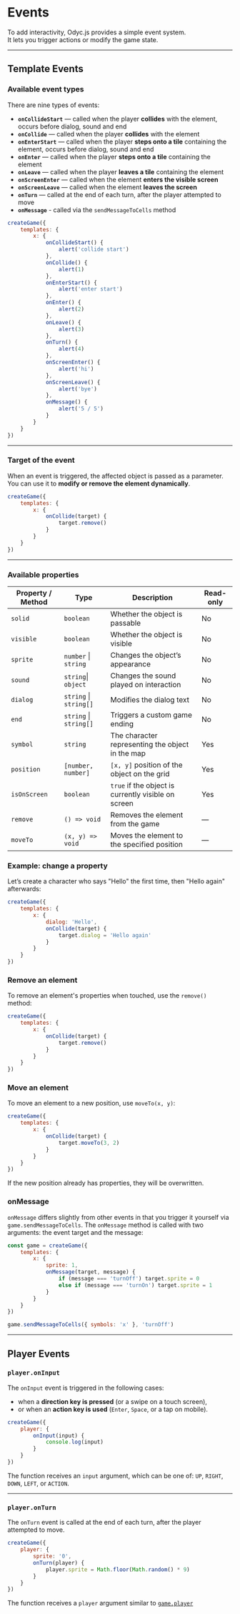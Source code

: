 <script>
import Aside from '../../../lib/ui/Doc/Aside.svelte'
import Emoji from '../../../lib/ui/Doc/Emoji.svelte'
</script>

# <Emoji src="🪤" /> Events

To add interactivity, Odyc.js provides a simple event system.  
It lets you trigger actions or modify the game state.

---

## <Emoji src="⛳" /> Template Events

### <Emoji src="🔎" /> Available event types

There are nine types of events:

- **`onCollideStart`** — called when the player **collides** with the element, occurs before dialog, sound and end
- **`onCollide`** — called when the player **collides** with the element
- **`onEnterStart`** — called when the player **steps onto a tile** containing the element, occurs before dialog, sound and end
- **`onEnter`** — called when the player **steps onto a tile** containing the element
- **`onLeave`** — called when the player **leaves a tile** containing the element
- **`onScreenEnter`** — called when the element **enters the visible screen**
- **`onScreenLeave`** — called when the element **leaves the screen**
- **`onTurn`** — called at the end of each turn, after the player attempted to move
- **`onMessage`** - called via the `sendMessageToCells` method

```js
createGame({
	templates: {
		x: {
			onCollideStart() {
				alert('collide start')
			},
			onCollide() {
				alert(1)
			},
			onEnterStart() {
				alert('enter start')
			},
			onEnter() {
				alert(2)
			},
			onLeave() {
				alert(3)
			},
			onTurn() {
				alert(4)
			},
			onScreenEnter() {
				alert('hi')
			},
			onScreenLeave() {
				alert('bye')
			},
			onMessage() {
				alert('5 / 5')
			}
		}
	}
})
```

---

### <Emoji src="🎯" /> Target of the event

When an event is triggered, the affected object is passed as a parameter.
You can use it to **modify or remove the element dynamically**.

```js
createGame({
	templates: {
		x: {
			onCollide(target) {
				target.remove()
			}
		}
	}
})
```

---

### <Emoji src="📋" /> Available properties

| Property / Method | Type                   | Description                                         | Read-only |
| ----------------- | ---------------------- | --------------------------------------------------- | --------- |
| `solid`           | `boolean`              | Whether the object is passable                      | No        |
| `visible`         | `boolean`              | Whether the object is visible                       | No        |
| `sprite`          | `number` \| `string`   | Changes the object’s appearance                     | No        |
| `sound`           | `string`\| `object`    | Changes the sound played on interaction             | No        |
| `dialog`          | `string` \| `string[]` | Modifies the dialog text                            | No        |
| `end`             | `string` \| `string[]` | Triggers a custom game ending                       | No        |
| `symbol`          | `string`               | The character representing the object in the map    | Yes       |
| `position`        | `[number, number]`     | `[x, y]` position of the object on the grid         | Yes       |
| `isOnScreen`      | `boolean`              | `true` if the object is currently visible on screen | Yes       |
| `remove`          | `() => void`           | Removes the element from the game                   | —         |
| `moveTo`          | `(x, y) => void`       | Moves the element to the specified position         | —         |

### Example: change a property

Let’s create a character who says "Hello" the first time, then "Hello again" afterwards:

```js
createGame({
	templates: {
		x: {
			dialog: 'Hello',
			onCollide(target) {
				target.dialog = 'Hello again'
			}
		}
	}
})
```

### Remove an element

To remove an element's properties when touched, use the `remove()` method:

```js
createGame({
	templates: {
		x: {
			onCollide(target) {
				target.remove()
			}
		}
	}
})
```

### Move an element

To move an element to a new position, use `moveTo(x, y)`:

```js
createGame({
	templates: {
		x: {
			onCollide(target) {
				target.moveTo(3, 2)
			}
		}
	}
})
```

<Aside variant="Warning">

If the new position already has properties, they will be overwritten.

</Aside>

### onMessage

`onMessage` differs slightly from other events in that you trigger it yourself via `game.sendMessageToCells`. The `onMessage` method is called with two arguments: the event target and the message:

```js
const game = createGame({
	templates: {
		x: {
			sprite: 1,
			onMessage(target, message) {
				if (message === 'turnOff') target.sprite = 0
				else if (message === 'turnOn') target.sprite = 1
			}
		}
	}
})

game.sendMessageToCells({ symbols: 'x' }, 'turnOff')
```

---

## Player Events

### <Emoji src="🎮"/> `player.onInput`

The `onInput` event is triggered in the following cases:

- when a **direction key is pressed** (or a swipe on a touch screen),
- or when an **action key is used** (`Enter`, `Space`, or a tap on mobile).

```js
createGame({
	player: {
		onInput(input) {
			console.log(input)
		}
	}
})
```

The function receives an `input` argument, which can be one of: `UP`, `RIGHT`, `DOWN`, `LEFT`, or `ACTION`.

---

### <Emoji src="⏰"/> `player.onTurn`

The `onTurn` event is called at the end of each turn, after the player attempted to move.

```js
createGame({
	player: {
		sprite: '0',
		onTurn(player) {
			player.sprite = Math.floor(Math.random() * 9)
		}
	}
})
```

The function receives a `player` argument similar to [`game.player`](/en/doc/interaction-and-logic/game-state#player)
